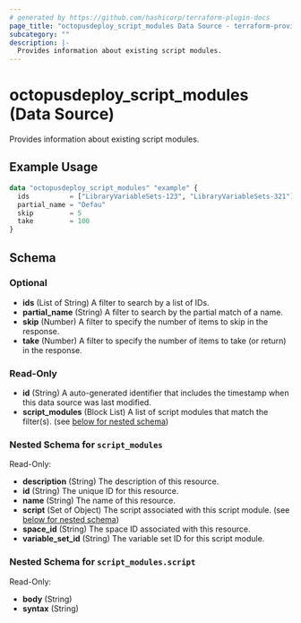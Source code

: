 ```yaml
---
# generated by https://github.com/hashicorp/terraform-plugin-docs
page_title: "octopusdeploy_script_modules Data Source - terraform-provider-octopusdeploy"
subcategory: ""
description: |-
  Provides information about existing script modules.
---
```


# octopusdeploy_script_modules (Data Source)

Provides information about existing script modules.

## Example Usage

```terraform
data "octopusdeploy_script_modules" "example" {
  ids          = ["LibraryVariableSets-123", "LibraryVariableSets-321"]
  partial_name = "Defau"
  skip         = 5
  take         = 100
}
```

<!-- schema generated by tfplugindocs -->
## Schema

### Optional

- **ids** (List of String) A filter to search by a list of IDs.
- **partial_name** (String) A filter to search by the partial match of a name.
- **skip** (Number) A filter to specify the number of items to skip in the response.
- **take** (Number) A filter to specify the number of items to take (or return) in the response.

### Read-Only

- **id** (String) A auto-generated identifier that includes the timestamp when this data source was last modified.
- **script_modules** (Block List) A list of script modules that match the filter(s). (see [below for nested schema](#nestedblock--script_modules))

<a id="nestedblock--script_modules"></a>
### Nested Schema for `script_modules`

Read-Only:

- **description** (String) The description of this resource.
- **id** (String) The unique ID for this resource.
- **name** (String) The name of this resource.
- **script** (Set of Object) The script associated with this script module. (see [below for nested schema](#nestedatt--script_modules--script))
- **space_id** (String) The space ID associated with this resource.
- **variable_set_id** (String) The variable set ID for this script module.

<a id="nestedatt--script_modules--script"></a>
### Nested Schema for `script_modules.script`

Read-Only:

- **body** (String)
- **syntax** (String)


